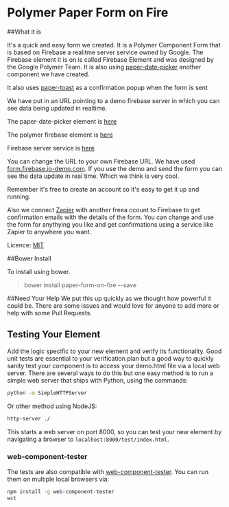 Polymer Paper Form on Fire
============

##What it is

It's a quick and easy form we created. It is a Polymer Component Form that is based on Firebase a realitme server service owned by Google. The Firebase element it is on is called Firebase Element and was designed by the Google Polymer Team. It is also using [paper-date-picker](https://github.com/HackITtoday/paper-datepicker) another component we have created.

It also uses [paper-toast](https://github.com/Polymer/paper-toast) as a confirmation popup when the form is sent

We have put in an URL pointing to a demo firebase server in which you can see data being updated in realtime. 

The paper-date-picker element is [here](https://github.com/HackITtoday/paper-datepicker)

The polymer firebase element is [here](https://github.com/Polymer/firebase-element)

Firebase server service is [here](https://www.firebase.com)

You can change the URL to your own  Firebase URL. We have used [form.firebase.io-demo.com](form.firebase.io.demo.com). If you use the demo and send the form you can see the data update in real time. Which we think is very cool.

Remember it's free to create an account so it's easy to get it up and running. 

Also we connect [Zapier](https://zapier.com/) with another freea ccount to Firebase to get confirmation emails with the details of the form. You can change and use the form for anythying you like and get confirmations using a service like Zapier to anywhere you want. 

Licence: [MIT](http://opensource.org/licenses/MIT)

##Bower Install

To install using bower.

>bower install paper-form-on-fire  --save

##Need Your Help
We put this up quickly as we thought how powerful it could be. There are some issues and would love for anyone to add more or help with some Pull Requests. 

## Testing Your Element

Add the logic specific to your new element and verify its functionality. Good unit tests are essential to your verification plan but a good way to quickly sanity test your component is to access your demo.html file via a local web server. There are several ways to do this but one easy method is to run a simple web server that ships with Python, using the commands:

```sh
python -m SimpleHTTPServer
```

Or other method using NodeJS:

```sh
http-server ./
```

This starts a web server on port 8000, so you can test your new element by navigating a browser to `localhost:8000/test/index.html`.

### web-component-tester

The tests are also compatible with [web-component-tester](https://github.com/Polymer/web-component-tester). You can run them on multiple local browsers via:

```sh
npm install -g web-component-tester
wct
```
